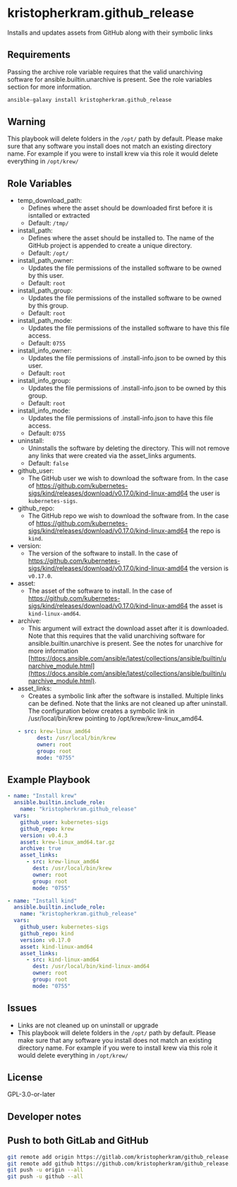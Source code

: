 kristopherkram.github_release
=========

Installs and updates assets from GitHub along with their symbolic links 

Requirements
------------

Passing the archive role variable requires that the valid unarchiving software for ansible.builtin.unarchive is present. See the role variables section for more information.

```bash
ansible-galaxy install kristopherkram.github_release
```

Warning
-------

This playbook will delete folders in the `/opt/` path by default. Please make sure that any software you install does not match an existing directory name. For example if you were to install krew via this role it would delete everything in `/opt/krew/`

Role Variables
--------------

* temp_download_path: 
  * Defines where the asset should be downloaded first before it is isntalled or extracted
  * Default: `/tmp/`
* install_path:
  * Defines where the asset should be installed to. The name of the GitHub project is appended to create a unique directory.
  * Default: `/opt/`
* install_path_owner:
  * Updates the file permissions of the installed software to be owned by this user.
  * Default: `root`
* install_path_group:
  * Updates the file permissions of the installed software to be owned by this group.
  * Default: `root`
* install_path_mode: 
  * Updates the file permissions of the installed software to have this file access.
  * Default: `0755`
* install_info_owner:
  * Updates the file permissions of .install-info.json to be owned by this user.
  * Default: `root`
* install_info_group:
  * Updates the file permissions of .install-info.json to be owned by this group.
  * Default: `root`
* install_info_mode: 
  * Updates the file permissions of .install-info.json to have this file access.
  * Default: `0755`
* uninstall:
  * Uninstalls the software by deleting the directory. This will not remove any links that were created via the asset_links arguments.
  * Default: `false`
* github_user:
  * The GitHub user we wish to download the software from. In the case of https://github.com/kubernetes-sigs/kind/releases/download/v0.17.0/kind-linux-amd64 the user is `kubernetes-sigs`.
* github_repo:
  * The GitHub repo we wish to download the software from. In the case of https://github.com/kubernetes-sigs/kind/releases/download/v0.17.0/kind-linux-amd64 the repo is `kind`.
* version:
  * The version of the software to install. In the case of https://github.com/kubernetes-sigs/kind/releases/download/v0.17.0/kind-linux-amd64 the version is `v0.17.0`.
* asset:
  * The asset of the software to install. In the case of https://github.com/kubernetes-sigs/kind/releases/download/v0.17.0/kind-linux-amd64 the asset is `kind-linux-amd64`.
* archive:
  * This argument will extract the download asset after it is downloaded. Note that this requires that the valid unarchiving software for ansible.builtin.unarchive is present. See the notes for unarchive for more information [https://docs.ansible.com/ansible/latest/collections/ansible/builtin/unarchive_module.html](https://docs.ansible.com/ansible/latest/collections/ansible/builtin/unarchive_module.html).
* asset_links:
  * Creates a symbolic link after the software is installed. Multiple links can be defined. Note that the links are not cleaned up after uninstall. The configuration below creates a symbolic link in /usr/local/bin/krew pointing to /opt/krew/krew-linux_amd64.
  ```yaml
  - src: krew-linux_amd64
        dest: /usr/local/bin/krew
        owner: root
        group: root
        mode: "0755"
  ```


Example Playbook
----------------
```yaml
- name: "Install krew"
  ansible.builtin.include_role:
    name: "kristopherkram.github_release"
  vars:
    github_user: kubernetes-sigs
    github_repo: krew
    version: v0.4.3
    asset: krew-linux_amd64.tar.gz
    archive: true
    asset_links:
      - src: krew-linux_amd64
        dest: /usr/local/bin/krew
        owner: root
        group: root
        mode: "0755"

- name: "Install kind"
  ansible.builtin.include_role:
    name: "kristopherkram.github_release"
  vars:
    github_user: kubernetes-sigs
    github_repo: kind
    version: v0.17.0
    asset: kind-linux-amd64
    asset_links:
      - src: kind-linux-amd64
        dest: /usr/local/bin/kind-linux-amd64
        owner: root
        group: root
        mode: "0755"
```
Issues
------
* Links are not cleaned up on uninstall or upgrade
* This playbook will delete folders in the `/opt/` path by default. Please make sure that any software you install does not match an existing directory name. For example if you were to install krew via this role it would delete everything in `/opt/krew/`

License
-------

GPL-3.0-or-later


Developer notes
---------------

## Push to both GitLab and GitHub
```bash
git remote add origin https://gitlab.com/kristopherkram/github_release.git
git remote add github https://github.com/kristopherkram/github_release.git
git push -u origin --all
git push -u github --all
```